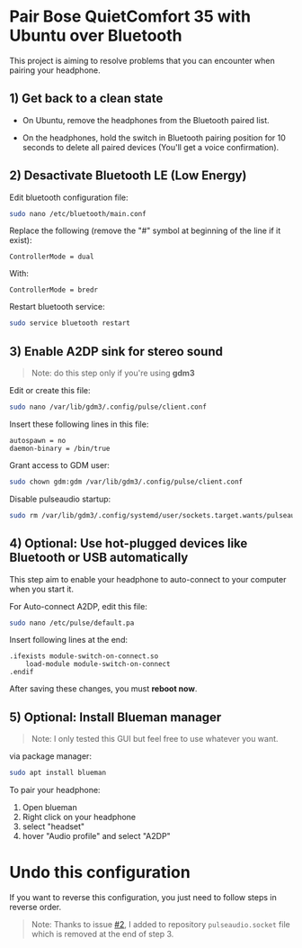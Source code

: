 # Pair Bose QuietComfort 35 with Ubuntu over Bluetooth

This project is aiming to resolve problems that you can encounter when pairing your headphone.

## 1) Get back to a clean state
   
* On Ubuntu, remove the headphones from the Bluetooth paired list.

* On the headphones, hold the switch in Bluetooth pairing position for 10 seconds to delete all paired devices (You'll get a voice confirmation).

## 2) Desactivate Bluetooth LE (Low Energy)

Edit bluetooth configuration file:
```bash
sudo nano /etc/bluetooth/main.conf
```

Replace the following (remove the "#" symbol at beginning of the line if it exist):
```text
ControllerMode = dual
```
With:
```text
ControllerMode = bredr
```

Restart bluetooth service:
```bash
sudo service bluetooth restart
```

## 3) Enable A2DP sink for stereo sound

> Note: do this step only if you're using **gdm3**

Edit or create this file:
```bash
sudo nano /var/lib/gdm3/.config/pulse/client.conf
```
Insert these following lines in this file:
```text
autospawn = no
daemon-binary = /bin/true
```

Grant access to GDM user:
```bash
sudo chown gdm:gdm /var/lib/gdm3/.config/pulse/client.conf
```

Disable pulseaudio startup:
```bash
sudo rm /var/lib/gdm3/.config/systemd/user/sockets.target.wants/pulseaudio.socket
```

## 4) Optional: Use hot-plugged devices like Bluetooth or USB automatically

This step aim to enable your headphone to auto-connect to your computer when you start it.

For Auto-connect A2DP, edit this file:
```bash
sudo nano /etc/pulse/default.pa
```

Insert following lines at the end:
```text
.ifexists module-switch-on-connect.so
	load-module module-switch-on-connect
.endif
```

After saving these changes, you must **reboot now**.

## 5) Optional: Install Blueman manager

> Note: I only tested this GUI but feel free to use whatever you want.

via package manager:
```bash
sudo apt install blueman
```

To pair your headphone:

1) Open blueman
2) Right click on your headphone
3) select "headset"
4) hover "Audio profile" and select "A2DP"

# Undo this configuration

If you want to reverse this configuration, you just need to follow steps in reverse order.

> Note: Thanks to issue [#2](https://github.com/Goldweavers/bose_qc35-ubuntu/issues/2), I added to repository ```pulseaudio.socket``` file which is removed at the end of step 3.
